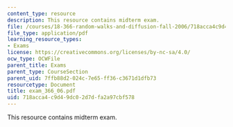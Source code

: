 ```yaml
---
content_type: resource
description: This resource contains midterm exam.
file: /courses/18-366-random-walks-and-diffusion-fall-2006/718acca4c9d49dc02d7dfa2a97cbf578_exam_366_06.pdf
file_type: application/pdf
learning_resource_types:
- Exams
license: https://creativecommons.org/licenses/by-nc-sa/4.0/
ocw_type: OCWFile
parent_title: Exams
parent_type: CourseSection
parent_uid: 7ffb88d2-024c-7e65-ff36-c3671d1dfb73
resourcetype: Document
title: exam_366_06.pdf
uid: 718acca4-c9d4-9dc0-2d7d-fa2a97cbf578
---
```

This resource contains midterm exam.